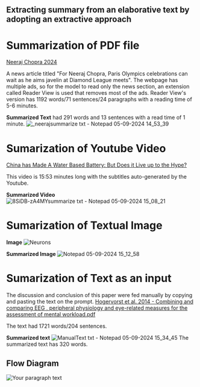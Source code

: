 ## Extracting summary from an elaborative text by adopting an extractive approach
# Summarization of PDF file
[Neeraj Chopra 2024](https://indianexpress.com/article/sports/sport-others/neeraj-chopra-paris-2024-olympics-diamond-league-9519557/?ref=newlist_hp)

A news article titled "For Neeraj Chopra, Paris Olympics celebrations can wait as he aims javelin at Diamond League meets". The webpage has multiple ads, so for the model to read only the news section, an extension called Reader View is used that removes most of the ads. Reader View's version has 1192 words/71 sentences/24 paragraphs with a reading time of 5-6 minutes.

 __Summarized Text__ had 291 words and 13 sentences with a read time of 1 minute.
![_neerajsummarize txt - Notepad 05-09-2024 14_53_39](https://github.com/user-attachments/assets/22ad2b20-2b41-4fcb-bc97-376f555b8555)

# Sumarization of Youtube Video

[China has Made A Water Based Battery: But Does it Live up to the Hype?](https://www.youtube.com/watch?v=8SiDB-zA4MY)

This video is 15:53 minutes long with the subtitles auto-generated by the Youtube.
 
 __Summarized Video__
![8SiDB-zA4MYsummarize txt - Notepad 05-09-2024 15_08_21](https://github.com/user-attachments/assets/553442b0-2ced-497f-bc66-b9e29f17fa90)

# Sumarization of Textual Image

__Image__
![Neurons](https://github.com/user-attachments/assets/0fcc36ab-3f5a-4cc3-b9ce-72443ac788c8)

 __Summarized Image__
![Notepad 05-09-2024 15_12_58](https://github.com/user-attachments/assets/93832de4-4dbd-4e26-8df2-f69456eb62a6)

# Sumarization of Text as an input 
The discussion and conclusion of this paper were fed manually by copying and pasting the text on the prompt. [Hogervorst et al. 2014 - Combining and comparing EEG , peripheral physiology and eye-related measures for the assessment of mental workload.pdf](https://github.com/user-attachments/files/16894171/Hogervorst.et.al.2014.-.Combining.and.comparing.EEG.peripheral.physiology.and.eye-related.measures.for.the.assessment.of.mental.workload.pdf)

The text had 1721 words/204 sentences.

 __Summarized text__
![ManualText txt - Notepad 05-09-2024 15_34_45](https://github.com/user-attachments/assets/526b18c0-0ab2-4210-a687-f980d3f52459)
The summarized text has 320 words.

## Flow Diagram 
![Your paragraph text](https://github.com/user-attachments/assets/1f1aa65d-8844-46ca-9ba5-fe175333c71f)
